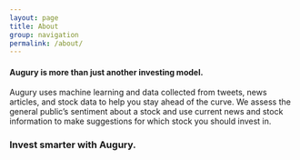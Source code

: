 ```yaml
---
layout: page
title: About
group: navigation
permalink: /about/
---
```


#### Augury is more than just another investing model.

Augury uses machine learning and data collected from tweets, news articles, and stock data to help you stay ahead of the curve. We assess the general public’s sentiment about a stock and use current news and stock information to make suggestions for which stock you should invest in.

### Invest smarter with Augury.
